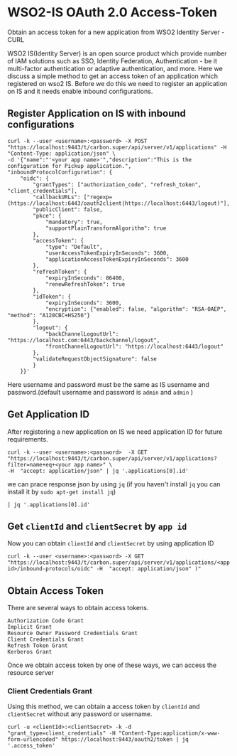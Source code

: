 # WSO2-IS OAuth 2.0 Access-Token
Obtain an access token for a new application from WSO2 Identity Server - CURL

WSO2 IS(Identity Server) is an open source product which provide number of IAM solutions such as SSO, Identity Federation, Authentication - be it multi-factor authentication or adaptive authentication, and more.
	Here we discuss a simple method to get an access token of an application which registered on wso2 IS. Before we do this we need to register an application on IS and it needs enable inbound configurations.
## Register Application on IS with inbound configurations
```curl
curl -k --user <username>:<password> -X POST "https://localhost:9443/t/carbon.super/api/server/v1/applications" -H  "Content-Type: application/json" \
-d '{"name":"'<your app name>'","description":"This is the configuration for Pickup application.",     "inboundProtocolConfiguration": { 
    "oidc": { 
        "grantTypes": ["authorization_code", "refresh_token", "client_credentials"],  
        "callbackURLs": ["regexp=(https://localhost:6443/oauth2client|https://localhost:6443/logout)"],  
        "publicClient": false,  
        "pkce": { 
            "mandatory": true,  
            "supportPlainTransformAlgorithm": true 
        },  
        "accessToken": { 
            "type": "Default",  
            "userAccessTokenExpiryInSeconds": 3600,  
            "applicationAccessTokenExpiryInSeconds": 3600 
        },  
        "refreshToken": { 
            "expiryInSeconds": 86400,  
            "renewRefreshToken": true 
        },  
        "idToken": { 
            "expiryInSeconds": 3600,  
            "encryption": {"enabled": false, "algorithm": "RSA-OAEP", "method": "A128CBC+HS256"} 
        },  
        "logout": { 
            "backChannelLogoutUrl": "https://localhost.com:6443/backchannel/logout",  
            "frontChannelLogoutUrl": "https://localhost:6443/logout" 
        },  
        "validateRequestObjectSignature": false 
        } 
    }}'
```
Here username and password must be the same as IS username and password.(default username and password is ```admin``` and ```admin``` )

## Get Application ID
After registering a new application on IS we need application ID for future requirements.

```
curl -k --user <username>:<password>  -X GET "https://localhost:9443/t/carbon.super/api/server/v1/applications?filter=name+eq+<your app name>" \
-H  "accept: application/json" | jq '.applications[0].id'

```
we can prace response json by using ```jq```
(if you haven't install ```jq``` you can install it by ```sudo apt-get install jq```)

```| jq '.applications[0].id'```

## Get ```clientId``` and ```clientSecret``` by ```app id```

Now you can obtain ```clientId``` and ```clientSecret``` by using application ID

```curl -k --user <username>:<password> -X GET "https://localhost:9443/t/carbon.super/api/server/v1/applications/<app id>/inbound-protocols/oidc" -H  "accept: application/json" )"```

## Obtain Access Token 
There are several ways to obtain access tokens.

    Authorization Code Grant
    Implicit Grant
    Resource Owner Password Credentials Grant
    Client Credentials Grant
    Refresh Token Grant
    Kerberos Grant

 Once we obtain access token by one of these ways, we can access the resource server

### Client Credentials Grant

Using this method, we can obtain a access token by ```clientId``` and ```clientSecret``` without any password or username. 

    curl -u <clientId>:<clientSecret> -k -d "grant_type=client_credentials" -H "Content-Type:application/x-www-form-urlencoded" https://localhost:9443/oauth2/token | jq '.access_token'

